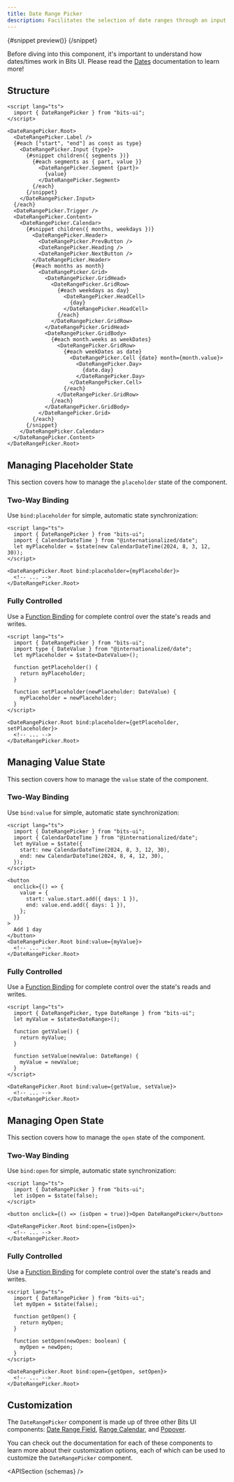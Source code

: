 ```yaml
---
title: Date Range Picker
description: Facilitates the selection of date ranges through an input and calendar-based interface.
---
```


<script>
	import { APISection, ComponentPreview, DateRangePickerDemo, Callout } from '$lib/components/index.js'
	let { schemas } = $props()
</script>

<ComponentPreview name="date-range-picker-demo" componentName="Date Range Picker">

{#snippet preview()}
<DateRangePickerDemo />
{/snippet}

</ComponentPreview>

<Callout type="tip" title="Heads up!">

Before diving into this component, it's important to understand how dates/times work in Bits UI. Please read the [Dates](/docs/dates) documentation to learn more!

</Callout>

## Structure

```svelte
<script lang="ts">
  import { DateRangePicker } from "bits-ui";
</script>

<DateRangePicker.Root>
  <DateRangePicker.Label />
  {#each ["start", "end"] as const as type}
    <DateRangePicker.Input {type}>
      {#snippet children({ segments })}
        {#each segments as { part, value }}
          <DateRangePicker.Segment {part}>
            {value}
          </DateRangePicker.Segment>
        {/each}
      {/snippet}
    </DateRangePicker.Input>
  {/each}
  <DateRangePicker.Trigger />
  <DateRangePicker.Content>
    <DateRangePicker.Calendar>
      {#snippet children({ months, weekdays })}
        <DateRangePicker.Header>
          <DateRangePicker.PrevButton />
          <DateRangePicker.Heading />
          <DateRangePicker.NextButton />
        </DateRangePicker.Header>
        {#each months as month}
          <DateRangePicker.Grid>
            <DateRangePicker.GridHead>
              <DateRangePicker.GridRow>
                {#each weekdays as day}
                  <DateRangePicker.HeadCell>
                    {day}
                  </DateRangePicker.HeadCell>
                {/each}
              </DateRangePicker.GridRow>
            </DateRangePicker.GridHead>
            <DateRangePicker.GridBody>
              {#each month.weeks as weekDates}
                <DateRangePicker.GridRow>
                  {#each weekDates as date}
                    <DateRangePicker.Cell {date} month={month.value}>
                      <DateRangePicker.Day>
                        {date.day}
                      </DateRangePicker.Day>
                    </DateRangePicker.Cell>
                  {/each}
                </DateRangePicker.GridRow>
              {/each}
            </DateRangePicker.GridBody>
          </DateRangePicker.Grid>
        {/each}
      {/snippet}
    </DateRangePicker.Calendar>
  </DateRangePicker.Content>
</DateRangePicker.Root>
```

## Managing Placeholder State

This section covers how to manage the `placeholder` state of the component.

### Two-Way Binding

Use `bind:placeholder` for simple, automatic state synchronization:

```svelte {3,6,8}
<script lang="ts">
  import { DateRangePicker } from "bits-ui";
  import { CalendarDateTime } from "@internationalized/date";
  let myPlaceholder = $state(new CalendarDateTime(2024, 8, 3, 12, 30));
</script>

<DateRangePicker.Root bind:placeholder={myPlaceholder}>
  <!-- ... -->
</DateRangePicker.Root>
```

### Fully Controlled

Use a [Function Binding](https://svelte.dev/docs/svelte/bind#Function-bindings) for complete control over the state's reads and writes.

```svelte
<script lang="ts">
  import { DateRangePicker } from "bits-ui";
  import type { DateValue } from "@internationalized/date";
  let myPlaceholder = $state<DateValue>();

  function getPlaceholder() {
    return myPlaceholder;
  }

  function setPlaceholder(newPlaceholder: DateValue) {
    myPlaceholder = newPlaceholder;
  }
</script>

<DateRangePicker.Root bind:placeholder={getPlaceholder, setPlaceholder}>
  <!-- ... -->
</DateRangePicker.Root>
```

## Managing Value State

This section covers how to manage the `value` state of the component.

### Two-Way Binding

Use `bind:value` for simple, automatic state synchronization:

```svelte
<script lang="ts">
  import { DateRangePicker } from "bits-ui";
  import { CalendarDateTime } from "@internationalized/date";
  let myValue = $state({
    start: new CalendarDateTime(2024, 8, 3, 12, 30),
    end: new CalendarDateTime(2024, 8, 4, 12, 30),
  });
</script>

<button
  onclick={() => {
    value = {
      start: value.start.add({ days: 1 }),
      end: value.end.add({ days: 1 }),
    };
  }}
>
  Add 1 day
</button>
<DateRangePicker.Root bind:value={myValue}>
  <!-- ... -->
</DateRangePicker.Root>
```

### Fully Controlled

Use a [Function Binding](https://svelte.dev/docs/svelte/bind#Function-bindings) for complete control over the state's reads and writes.

```svelte
<script lang="ts">
  import { DateRangePicker, type DateRange } from "bits-ui";
  let myValue = $state<DateRange>();

  function getValue() {
    return myValue;
  }

  function setValue(newValue: DateRange) {
    myValue = newValue;
  }
</script>

<DateRangePicker.Root bind:value={getValue, setValue}>
  <!-- ... -->
</DateRangePicker.Root>
```

## Managing Open State

This section covers how to manage the `open` state of the component.

### Two-Way Binding

Use `bind:open` for simple, automatic state synchronization:

```svelte
<script lang="ts">
  import { DateRangePicker } from "bits-ui";
  let isOpen = $state(false);
</script>

<button onclick={() => (isOpen = true)}>Open DateRangePicker</button>

<DateRangePicker.Root bind:open={isOpen}>
  <!-- ... -->
</DateRangePicker.Root>
```

### Fully Controlled

Use a [Function Binding](https://svelte.dev/docs/svelte/bind#Function-bindings) for complete control over the state's reads and writes.

```svelte
<script lang="ts">
  import { DateRangePicker } from "bits-ui";
  let myOpen = $state(false);

  function getOpen() {
    return myOpen;
  }

  function setOpen(newOpen: boolean) {
    myOpen = newOpen;
  }
</script>

<DateRangePicker.Root bind:open={getOpen, setOpen}>
  <!-- ... -->
</DateRangePicker.Root>
```

## Customization

The `DateRangePicker` component is made up of three other Bits UI components: [Date Range Field](/docs/components/date-range-field), [Range Calendar](/docs/components/range-calendar), and [Popover](/docs/components/popover).

You can check out the documentation for each of these components to learn more about their customization options, each of which can be used to customize the `DateRangePicker` component.

<APISection {schemas} />
